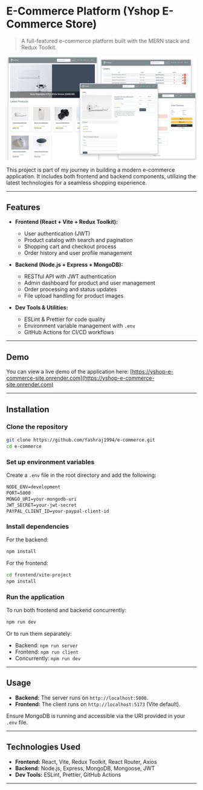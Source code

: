 # E-Commerce Platform (Yshop E-Commerce Store)

> A full-featured e-commerce platform built with the MERN stack and Redux Toolkit.

![E-Commerce Screenshot](frontend/vite-project/src/assets/screenshots/screens.png)

This project is part of my journey in building a modern e-commerce application. It includes both frontend and backend components, utilizing the latest technologies for a seamless shopping experience.

---

## Features

- **Frontend (React + Vite + Redux Toolkit):**

  - User authentication (JWT)
  - Product catalog with search and pagination
  - Shopping cart and checkout process
  - Order history and user profile management

- **Backend (Node.js + Express + MongoDB):**

  - RESTful API with JWT authentication
  - Admin dashboard for product and user management
  - Order processing and status updates
  - File upload handling for product images

- **Dev Tools & Utilities:**

  - ESLint & Prettier for code quality
  - Environment variable management with `.env`
  - GitHub Actions for CI/CD workflows

---

## Demo

You can view a live demo of the application here: [https://yshop-e-commerce-site.onrender.com](https://yshop-e-commerce-site.onrender.com)

---

## Installation

### Clone the repository

```bash
git clone https://github.com/Yashraj1994/e-commerce.git
cd e-commerce
```

### Set up environment variables

Create a `.env` file in the root directory and add the following:

```
NODE_ENV=development
PORT=5000
MONGO_URI=your-mongodb-uri
JWT_SECRET=your-jwt-secret
PAYPAL_CLIENT_ID=your-paypal-client-id
```

### Install dependencies

For the backend:

```bash
npm install
```

For the frontend:

```bash
cd frontend/vite-project
npm install
```

### Run the application

To run both frontend and backend concurrently:

```bash
npm run dev
```

Or to run them separately:

- Backend: `npm run server`
- Frontend: `npm run client`
- Concurrently: `npm run dev`

---

## Usage

- **Backend:** The server runs on `http://localhost:5000`.
- **Frontend:** The client runs on `http://localhost:5173` (Vite default).

Ensure MongoDB is running and accessible via the URI provided in your `.env` file.

---

## Technologies Used

- **Frontend:** React, Vite, Redux Toolkit, React Router, Axios
- **Backend:** Node.js, Express, MongoDB, Mongoose, JWT
- **Dev Tools:** ESLint, Prettier, GitHub Actions

---
